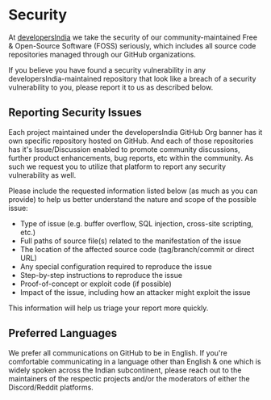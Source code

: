 <!-- Begin developersIndia GitHub Org's SECURITY.md Policy v-1.0.1 -->

# Security

At [developersIndia](https://github.com/developersIndia) we take the security of our community-maintained Free & Open-Source Software (FOSS) seriously, which includes all source code repositories managed through our GitHub organizations.

If you believe you have found a security vulnerability in any developersIndia-maintained repository that look like a breach of a security vulnerability to you, please report it to us as described below.

## Reporting Security Issues

Each project maintained under the developersIndia GitHub Org banner has it own specific repository hosted on GitHub. And each of those repositories has it's Issue/Discussion enabled to promote community discussions, further product enhancements, bug reports, etc within the community. As such we request you to utilize that platform to report any security vulnerability as well.

Please include the requested information listed below (as much as you can provide) to help us better understand the nature and scope of the possible issue:

- Type of issue (e.g. buffer overflow, SQL injection, cross-site scripting, etc.)
- Full paths of source file(s) related to the manifestation of the issue
- The location of the affected source code (tag/branch/commit or direct URL)
- Any special configuration required to reproduce the issue
- Step-by-step instructions to reproduce the issue
- Proof-of-concept or exploit code (if possible)
- Impact of the issue, including how an attacker might exploit the issue

This information will help us triage your report more quickly.

## Preferred Languages

We prefer all communications on GitHub to be in English. If you're comfortable communicating in a language other than English & one which is widely spoken across the Indian subcontinent, please reach out to the maintainers of the respectic projects and/or the moderators of either the Discord/Reddit platforms.

<!-- END MICROSOFT SECURITY.MD BLOCK -->

